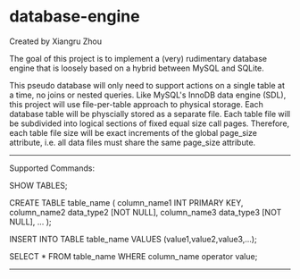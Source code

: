 # database-engine

Created by Xiangru Zhou

The goal of this project is to implement a (very) rudimentary database engine that is loosely based on a hybrid between MySQL and SQLite.

This pseudo database will only need to support actions on a single table at a time, no joins or nested queries. Like MySQL's InnoDB data engine (SDL), this project will use file-per-table approach to physical storage. Each database table will be physcially stored as a separate file. Each table file will be subdivided into logical sections of fixed equal size call pages. Therefore, each table file size will be exact increments of the global page_size attribute, i.e. all data files must share the same page_size attribute.

*************************************
Supported Commands:

SHOW TABLES;

CREATE TABLE table_name (
column_name1 INT PRIMARY KEY, column_name2 data_type2 [NOT NULL], column_name3 data_type3 [NOT NULL], ...
);

INSERT INTO TABLE table_name VALUES (value1,value2,value3,...);

SELECT *
FROM table_name
WHERE column_name operator value;

***************************************


